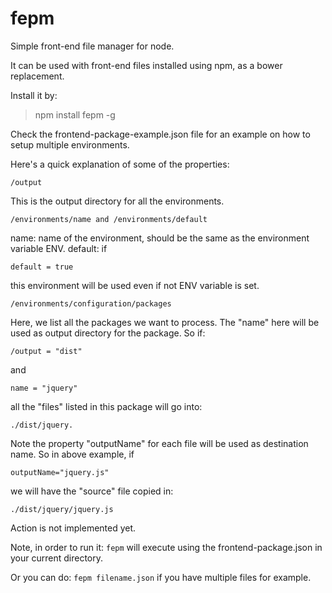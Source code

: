 # fepm
Simple front-end file manager for node.

It can be used with front-end files installed using npm, as a bower replacement.

Install it by:
> npm install fepm -g

Check the frontend-package-example.json file for an example on how to setup multiple
environments.

Here's a quick explanation of some of the properties:

```
/output
```
This is the output directory for all the environments.

```
/environments/name and /environments/default
```

name: name of the environment, should be the same as the environment 
variable ENV. default: if 
```
default = true
```
this environment will be used even if not ENV variable is set.

```
/environments/configuration/packages
```
Here, we list all the packages we want to process. The "name" here will be 
used as output directory for the package. So if:
```
/output = "dist"
``` 
and 
```
name = "jquery"
``` 
all the "files" listed in this package will go into:
```
./dist/jquery.
```

Note the property "outputName" for each file will be used as destination
name. So in above example, if 
```
outputName="jquery.js"
```
we will have the "source" file copied in: 
```
./dist/jquery/jquery.js
```

Action is not implemented yet.

Note, in order to run it:
`fepm`
will execute using the frontend-package.json in your current directory.

Or you can do:
`fepm filename.json`
if you have multiple files for example.